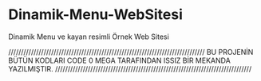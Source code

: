 # Dinamik-Menu-WebSitesi
Dinamik Menu ve kayan resimli Örnek Web Sitesi


//////////////////////////////////////////////////////////////////////////////
BU PROJENİN BÜTÜN KODLARI CODE 0 MEGA TARAFINDAN ISSIZ BİR MEKANDA YAZILMIŞTIR.
//////////////////////////////////////////////////////////////////////////////
